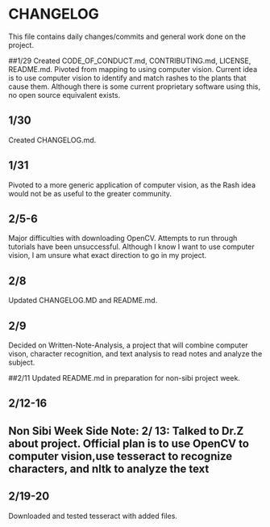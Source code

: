 # CHANGELOG
This file contains daily changes/commits and general work done on the project.

##1/29
Created CODE_OF_CONDUCT.md, CONTRIBUTING.md, LICENSE, README.md.
Pivoted from mapping to using computer vision. Current idea is to use computer vision to identify and match rashes to the plants that cause them. Although there is some current proprietary software using this, no open source equivalent  exists.

## 1/30
Created CHANGELOG.md.

## 1/31
Pivoted to a more generic application of computer vision, as the Rash idea would not be as useful to the greater community.

## 2/5-6
Major difficulties with downloading OpenCV. Attempts to run through tutorials have been unsuccessful. Although I know I want to use computer vision, I am unsure what exact direction to go in my project.

## 2/8
Updated CHANGELOG.MD and README.md.

## 2/9
Decided on Written-Note-Analysis, a project that will combine computer vison, character recognition, and text analysis to read notes and analyze the subject.

##2/11
Updated README.md in preparation for non-sibi project week.  

## 2/12-16
Non Sibi Week
Side Note: 2/ 13: Talked to Dr.Z about project. Official plan is to use OpenCV to computer vision,use tesseract to recognize characters, and nltk to analyze the text
-------------

## 2/19-20
Downloaded and tested tesseract with added files.
